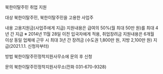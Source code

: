 북한이탈주민 취업 지원

대상
북한이탈주민, 북한이탈주민을 고용한 사업주

내용
고용지원금(사업주에게 지급) 지원내용은 급여의 50%(월 최대 50만 원)를 최대 4년 간 지급 ※ 2014년 11월 28일 이전 입국자에게 적용,
취업장려금 지원내용은 6개월 이상 동일 업체에 근무 시 최대 3년 간 장려금 (수도권 1,800만 원, 지방 2,100만 원) 지급(2021.1.1. 신청자부터)

방법
북한이탈주민정착지원사무소에 문의 후 신청

문의
북한이탈주민정착지원사무소(전화 031-670-9328)

